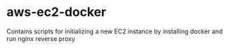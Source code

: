 # aws-ec2-docker
Contains scripts for initializing a new EC2 instance by installing docker and run nginx reverse proxy
